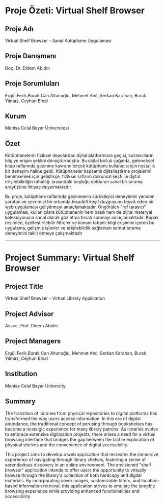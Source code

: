 # Proje Özeti: Virtual Shelf Browser

## Proje Adı
Virtual Shelf Browser - Sanal Kütüphane Uygulaması

## Proje Danışmanı
Doç. Dr. Didem Abidin

## Proje Sorumluları
Ergül Ferik,Burak Can Altunoğlu, Mehmet Anıl, Serkan Karahan, Burak Yılmaz, Ceyhun Binal

## Kurum
Manisa Celal Bayar Üniversitesi

## Özet
Kütüphanelerin fiziksel depolardan dijital platformlara geçişi, kullanıcıların bilgiye erişim şeklini dönüştürmüştür. Bu dijital bolluk çağında, geleneksel kitap raflarında gezinme kavramı birçok kütüphane kullanıcısı için nostaljik bir deneyim haline geldi. Kütüphaneler kapsamlı dijitalleştirme projelerini benimsemek için geliştikçe, fiziksel rafların dokunsal keşfi ile dijital erişilebilirliğin rahatlığı arasındaki boşluğu dolduran sanal bir tarama arayüzüne ihtiyaç duyulmaktadır. 

Bu proje, kütüphane raflarında gezinmenin sürükleyici deneyimini yeniden yaratan ve çevrimiçi bir ortamda tesadüfi keşif duygusunu teşvik eden bir web uygulaması geliştirmeyi amaçlamaktadır. Öngörülen "raf tarayıcı" uygulaması, kullanıcılara kütüphanenin hem basılı hem de dijital materyal koleksiyonuna sanal olarak göz atma fırsatı sunmayı amaçlamaktadır. Kapak resimleri, özelleştirilebilir filtreler ve konum tabanlı bilgi erişimini içeren bu uygulama, gelişmiş işlevler ve erişilebilirlik sağlarken somut tarama deneyimini taklit etmeye çalışmaktadır

---

# Project Summary: Virtual Shelf Browser

## Project Title
Virtual Shelf Browser - Virtual Library Application

## Project Advisor
Assoc. Prof. Didem Abidin

## Project Managers
Ergül Ferik,Burak Can Altunoğlu, Mehmet Anıl, Serkan Karahan, Burak Yılmaz, Ceyhun Binal

## Institution
Manisa Celal Bayar University

## Summary
The transition of libraries from physical repositories to digital platforms has transformed the way users access information. In this era of digital abundance, the traditional concept of perusing through bookshelves has become a nostalgic experience for many library patrons. As libraries evolve to embrace extensive digitization projects, there arises a need for a virtual browsing interface that bridges the gap between the tactile exploration of physical shelves and the convenience of digital accessibility. 

This project aims to develop a web application that recreates the immersive experience of navigating through library shelves, fostering a sense of serendipitous discovery in an online environment. The envisioned "shelf browser" application intends to offer users the opportunity to virtually browse through the library's collection of both hardcopy and digital materials. By incorporating cover images, customizable filters, and location-based information retrieval, this application strives to emulate the tangible browsing experience while providing enhanced functionalities and accessibility
